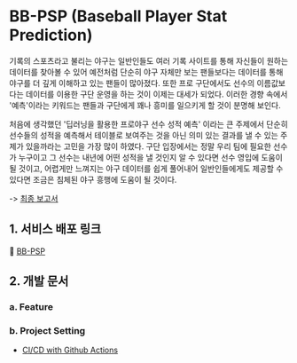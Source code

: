 # BB-PSP (Baseball Player Stat Prediction)

기록의 스포츠라고 불리는 야구는 일반인들도 여러 기록 사이트를 통해 자신들이 원하는 데이터를 찾아볼 수 있어 예전처럼 단순히 야구 자체만 보는 팬들보다는 데이터를 통해 야구를 더 깊게 이해하고 있는 팬들이 많아졌다. 또한 프로 구단에서도 선수의 이름값보다는 데이터를 이용한 구단 운영을 하는 것이 이제는 대세가 되었다. 이러한 경향 속에서 '예측'이라는 키워드는 팬들과 구단에게 꽤나 흥미를 일으키게 할 것이 분명해 보인다.

처음에 생각했던 '딥러닝을 활용한 프로야구 선수 성적 예측' 이라는 큰 주제에서 단순히 선수들의 성적을 예측해서 테이블로 보여주는 것을 아닌 의미 있는 결과를 낼 수 있는 주제가 있을까라는 고민을 가장 많이 하였다. 구단 입장에서는 정말 우리 팀에 필요한 선수가 누구이고 그 선수는 내년에 어떤 성적을 낼 것인지 알 수 있다면 선수 영입에 도움이 될 것이고, 어렵게만 느껴지는 야구 데이터를 쉽게 풀어내어 일반인들에게도 제공할 수 있다면 조금은 침체된 야구 흥행에 도움이 될 것이다.

-> [최종 보고서](https://shinwonse.notion.site/7-26b6e1597c6f43c394f78f14420f860c)

## 1. 서비스 배포 링크
🔗 [BB-PSP](https://bb-psp-client.vercel.app/)
## 2. 개발 문서
### a. Feature

### b. Project Setting

- [CI/CD with Github Actions](https://shinwonse.notion.site/CI-CD-with-Github-Actions-58c531777e9845b19990890c3a8ad531)
